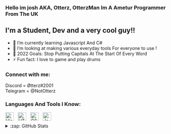 ### Hello im josh AKA, Otterz, OtterzMan Im A Ametur Programmer From The UK

## I'm a Student, Dev and a very cool guy!!

- 🌱 I’m currently learning Javascript And C#
- 🥓 I’m looking at making various everyday tools For everyone to use !
- 🥅 2022 Goals: Stop Putting Capitals At The Start Of Every Word
- ⚡ Fun fact: I love to game and play drums

### Connect with me:

Discord = Øtterz#2001
<br />
Telegram = @NotOtterz

### Languages And Tools I Know:

<img align="left" alt="Visual Studio Code" width="26px" src="https://cdn.jsdelivr.net/gh/devicons/devicon/icons/vscode/vscode-original.svg" style="padding-right:10px;" />
<img align="left" alt="HTML5" width="26px" src="https://cdn.jsdelivr.net/gh/devicons/devicon/icons/html5/html5-original.svg" style="padding-right:10px;" />
<img align="left" alt="CSS3" width="26px" src="https://cdn.jsdelivr.net/gh/devicons/devicon/icons/css3/css3-original.svg" style="padding-right:10px;" />
<img align="left" alt="JavaScript" width="26px" src="https://cdn.jsdelivr.net/gh/devicons/devicon/icons/javascript/javascript-original.svg" style="padding-right:10px;" />

<br />
<br />

<details>
  <summary>:zap: GitHub Stats</summary>

  <img align="left" alt="My GitHub Stats" src="https://github-readme-stats.vercel.app/api?username=OtterzMan&show_icons=true&hide_border=false&title_color=ff652f&icon_color=FFE400&bg_color=09131B&text_color=ffffff&border_color=0c1a25" />

</details>
